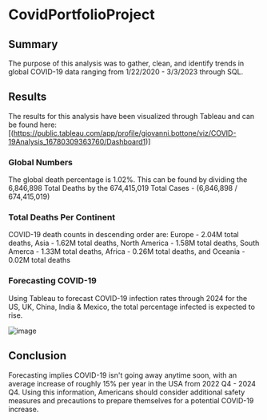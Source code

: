 # CovidPortfolioProject

## Summary 
The purpose of this analysis was to gather, clean, and identify trends in global COVID-19 data ranging from 1/22/2020 - 3/3/2023 through SQL. 

## Results
The results for this analysis have been visualized through Tableau and can be found here: [(https://public.tableau.com/app/profile/giovanni.bottone/viz/COVID-19Analysis_16780309363760/Dashboard1)]

### Global Numbers
The global death percentage is 1.02%. This can be found by dividing the 6,846,898 Total Deaths by the 674,415,019 Total Cases - (6,846,898 / 674,415,019) 

### Total Deaths Per Continent
COVID-19 death counts in descending order are: Europe - 2.04M total deaths, Asia - 1.62M total deaths, North America - 1.58M total deaths, South Amerca - 1.33M total deaths, Africa - 0.26M total deaths, and Oceania - 0.02M total deaths

### Forecasting COVID-19
Using Tableau to forecast COVID-19 infection rates through 2024 for the US, UK, China, India & Mexico, the total percentage infected is expected to rise. 

![image](https://user-images.githubusercontent.com/95371617/222972741-9d0a900f-2d72-4197-9335-2c352e773d6e.png)

## Conclusion
Forecasting implies COVID-19 isn't going away anytime soon, with an average increase of roughly 15% per year in the USA from 2022 Q4 - 2024 Q4. Using this information, Americans should consider additional safety measures and precautions to prepare themselves for a potential COVID-19 increase.
